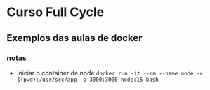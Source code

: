 # Curso Full Cycle

## Exemplos das aulas de docker

### notas

- iniciar o container de node
`docker run -it --rm --name node -v $(pwd):/usr/src/app -p 3000:3000 node:15 bash`
